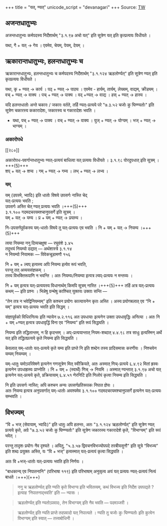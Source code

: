 +++
title = "यत्, ण्यत्"
unicode_script = "devanagari"
+++
Source: [TW](https://ashtadhyayi.com/courses/bhaashaapaak3/)

## अजन्तधातुभ्यः
अजन्तधातुभ्यः कर्मपदस्य निर्देशार्थम् "३.१.९७ अचो यत्" इति सूत्रेण यत् इति कृत्प्रत्ययः विधीयते ।

यथा, गै + यत् → गेय । एवमेव, चेयम्, पेयम्, देयम् ।

## ऋकारान्तधातुभ्यः, हलन्तधातुभ्यः च
ऋकारान्तधातुभ्यः, हलन्तधातुभ्यः च कर्मपदस्य निर्देशार्थम् "३.१.१२४ ऋहलोर्ण्यत्" इति सूत्रेण ण्यत् इति कृत्प्रत्ययः विधीयते ।

यथा, कृ + ण्यत् → कार्य । पठ् + ण्यत् → पाठ्य । एवमेव - हार्यम्, तार्यम्, लेख्यम्, वाद्यम्, क्रीड्यम् ।  
वच् + ण्यत् → वाक्य । पच् + ण्यत् →‌ पाक्य । वद् +ण्यत् → वाद्य । हस् + ण्यत् → हास्य ।

यदि हलन्तधातोः अन्ते चकारः / जकारः वर्तते, तर्हि ण्यत्-प्रत्यये परे "७.३.५२ चजोः कु घिण्ण्यतोः" इति सूत्रेण चकारस्य ककारादेशः, जकारस्य च गकारादेशः भवति ।

- यथा, पच् + ण्यत् → पाक्य । वच् + ण्यत् → वाक्य । युज् + ण्यत् → योग्यम् । भज् + ण्यत् → भाग्यम् ।

### अकारोपधे
[[२८०]]

अकारोपध-पवर्गान्तधातुभ्यः ण्यत्-प्रत्ययं बाधित्वा यत् प्रत्ययः विधीयते । ३.१.९८ पोरदुपधात् इति सूत्रम् ।+++(5)+++  
शप् + यत् → शप्य । गम् + ण्यत् → गम्य । लभ् + ण्यत् →‌ लभ्य ।  

### यम्
यम् (उपरमे, भ्वादिः) इति धातोः विषये उपसर्गः नास्ति चेद्  
यत्-प्रत्ययः भवति ;  
उपसर्गः अस्ति चेत् ण्यत् प्रत्ययः भवति ।+++(5)+++  
३.१.१०० गदमदचरयमश्चानुपसर्गे इति सूत्रम् ।  
यम् + यत् → यम्य । प्र + यम् + ण्यत्‌ → प्रयाम्य ।  

नि-उपसर्गपूर्वकस्य यम्-धातोः विषये तु यत्-प्रत्ययः एव भवति । नि + यम् + यत् → नियम्य ।+++(5)+++  

त्वया नियम्या ननु दिव्यचक्षुषा — रघुवंशे ३.४५  
तदुभयं नियम्यो दद्यात् — अर्थशास्त्रे ३.१.१४  
न नियम्यो नियामकः —‌ विवेकचूडामणौ १५६  

नि + यम् + ल्यप् इत्यस्य अपि नियम्य इत्येव रूपं भवति,  
परन्तु तत् अव्ययसंज्ञकम् ।  
तस्य विभक्तिरूपाणि न भवन्ति । अतः नियम्यः/नियम्या इत्यत्र ल्यप्-प्रत्ययः न मन्तव्यः ।

नि + यम् इत्यत्र यत्-प्रत्ययस्य विधानार्थम् किमपि सूत्रम् नास्ति ।+++(5)+++ तर्हि अत्र यत्-प्रत्ययः कथम् — इति प्रश्नः । भिन्नेषु ग्रन्थेषु काश्चित् युक्तयः उक्ताः सन्ति —

“तेन तत्र न भवेद्विनियम्यम्” इति कश्चन प्रयोगः कात्यायनेन कृतः अस्ति । अस्य प्रयोगबलात् एव “नि + यम्” इत्यत्र यत्-प्रत्ययः भवति इति सिद्धम् ।

संज्ञापूर्वको विधिरनित्यः इति न्यायेन ७.२.११६ अत उपधायाः इत्यनेन उक्ता उपधावृद्धिः अनित्या । अतः नि + यम् +ण्यत् इत्यत्र उपधावृद्धिं विना एव “नियम्य” इति रूपं सिद्ध्यति ।

नियम्य इति तद्धितान्तम्, न हि कृदन्तम् । अप्-प्रत्ययान्तात् नियम-शब्दात्   ४.४.९८ तत्र साधुः इत्यस्मिन् अर्थे यत् इति तद्धितप्रत्यये कृते नियम्य इति सिद्ध्यति ।

केवलात् यम्-धातोः यत्-प्रत्यये कृते यम्य इति प्राप्ते नि इति शब्देन तस्य प्रादिसमासः करणीयः । निश्चयेन यम्यम् नियम्यम् ।

यम्-धातुः यमोऽपरिवेषणे इत्यनेन गणसूत्रेण मित् स्वीक्रियते, अतः अस्मात् णिच्-प्रत्यये ६.४.९२ मितां ह्रस्वः इत्यनेन उपधाह्रस्वः प्राप्नोति । नि + यम् + (स्वार्थे) णिच् →‌ नियमि । अस्मात् ण्यन्तात् ३.१.९७ अचो यत् इत्यनेन यत्-प्रत्यये कृते, प्रक्रियायाम् ६.४.५१ णेरनिटि इति णिलोपं कृत्वा नियम्य इति सिद्ध्यति ।

नि इति उपसर्गः नास्ति; 
अपि कश्चन अन्यः उपसर्गप्रतिरूपकः निपात ज्ञेयः ।  
अतः नियम्य इत्यत्र अनुपसर्गात् यम्-धातोः अवश्यमेव ३.१.१०० गदमदचरयमश्चानुपसर्गे इत्यनेन यत्-प्रत्ययः सम्भवति ।




## विभज्यम्
“वि + भज् (सेवायाम्, भ्वादिः)” इति धातुः अपि हलन्तः, अतः  "३.१.१२४ ऋहलोर्ण्यत्" इति सूत्रेण ण्यत् प्रत्यये कृते, अग्रे  "७.३.५२ चजोः कु घिण्ण्यतोः" इति सूत्रेण जकारस्य गकारादेशे कृते, "विभाग्यम्" इति रूपं भवेत् । 

परन्तु तादृशः प्रयोगः नैव दृश्यते । अपितु, "५.३.५७ द्विवचनविभज्योपपदे तरबीयसुनौ" इति सूत्रे “विभज्य” इति शब्दः प्रयुक्तः अस्ति, यः “वि + भज्” इत्यस्मात् यत्-प्रत्ययं कृत्वा सिद्ध्यति । 

अतः वि +भज्-धातोः यत्-प्रत्ययः भवति इति निर्णयः । 

"बाधकान्य् एव निपातनानि" (परिभाषा ११९) इति परिभाषाम् अनुसृत्य अयं यत् प्रत्ययः ण्यत्-प्रत्ययं नित्यं बाधते ।+++)(+++)

> ननु च ऋहलोर्ण्यत् इति ण्यति कृते विभाग्य इति भवितव्यम्, कथं विभज्य इति निर्देश उपपद्यते ? इत्याह ‘निपातनाद्भवति’ इति — न्यासः । 

> ऋहलोर्ण्यत् इति ण्यतोऽपवादः, तेन विभाग्यम् इति नैव भवति — पदमञ्जरी ।

> ऋहलोर्ण्यत् इति ण्यति प्राप्ते तदपवादो यत् निपात्यते । ण्यति तु चजोः कुः घिण्ण्यतोः इति कुत्वेन विभाग्यम् इति स्यात् — तत्त्वबोधिनी । 

